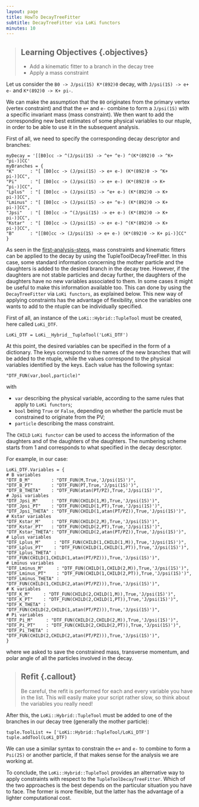 ```yaml
---
layout: page
title: HowTo DecayTreeFitter
subtitle: DecayTreeFitter via LoKi functors 
minutes: 10
---
```


> ## Learning Objectives {.objectives}
>
> * Add a kinematic fitter to a branch in the decay tree
> * Apply a mass constraint

Let us consider the ```B0 -> J/psi(1S) K*(892)0``` decay, with ```J/psi(1S) -> e+ e-``` and ```K*(892)0 -> K+ pi-```.

We can make the assumption that the `B0` originates from the primary vertex (vertex constraint) and that the `e+` and `e-` combine to form a `J/psi(1S)` with a specific invariant mass (mass constraint). We then want to add the corresponding new best estimates of some physical variables to our ntuple, in order to be able to use it in the subsequent analysis.

First of all, we need to specify the corresponding decay descriptor and branches:

```
myDecay = '[[B0]cc -> ^(J/psi(1S) -> ^e+ ^e-) ^(K*(892)0 -> ^K+ ^pi-)]CC'
myBranches = {
"K"      : "[ [B0]cc -> (J/psi(1S) -> e+ e-) (K*(892)0 -> ^K+ pi-)]CC",
"Pi"     : "[ [B0]cc -> (J/psi(1S) -> e+ e-) (K*(892)0 -> K+ ^pi-)]CC",
"Lplus"  : "[ [B0]cc -> (J/psi(1S) -> ^e+ e-) (K*(892)0 -> K+ pi-)]CC",
"Lminus" : "[ [B0]cc -> (J/psi(1S) -> e+ ^e-) (K*(892)0 -> K+ pi-)]CC",
"Jpsi"   : "[ [B0]cc -> ^(J/psi(1S) -> e+ e-) (K*(892)0 -> K+ pi-)]CC",
"Kstar"  : "[ [B0]cc -> (J/psi(1S) -> e+ e-) ^(K*(892)0 -> K+ pi-)]CC",
"B"      : "[[B0]cc -> (J/psi(1S) -> e+ e-) (K*(892)0 -> K+ pi-)]CC"
}
```

As seen in the [first-analysis-steps](https://lhcb.github.io/first-analysis-steps/), mass constraints and kinematic fitters can be applied to the decay by using the TupleToolDecayTreeFitter. In this case, some standard information concerning the mother particle and the daughters is added to the desired branch in the decay tree. However, if the daughters are not stable particles and decay further, the daughters of the daughters have no new variables associated to them. In some cases it might be useful to make this information available too. This can done by using the `DecayTreeFitter` via `LoKi functors`, as explained below. This new way of applying constraints has the advantage of flexibility, since the variables one wants to add to the ntuple can be individually specified.

First of all, an instance of the `LoKi::Hybrid::TupleTool` must be created, here called `LoKi_DTF`.

```
LoKi_DTF = LoKi__Hybrid__TupleTool('LoKi_DTF')
```

At this point, the desired variables can be specified in the form of a dictionary. The keys correspond to the names of the new branches that will be added to the ntuple, while the values correspond to the physical variables identified by the keys. Each value has the following syntax:

```
"DTF_FUN(var,bool,particle)"
```

with
* `var` describing the physical variable, according to the same rules that apply to `LoKi functors`;
* `bool` being `True` or `False`, depending on whether the particle must be constrained to originate from the PV;
* `particle` describing the mass constraint.

The `CHILD` `LoKi functor` can be used to access the information of the daughters and of the daughters of the daughters. The numbering scheme starts from 1 and corresponds to what specified in the decay descriptor.
 
For example, in our case:

```
LoKi_DTF.Variables = {
# B variables
"DTF_B_M"        : "DTF_FUN(M,True,'J/psi(1S)')",
"DTF_B_PT"       : "DTF_FUN(PT,True,'J/psi(1S)')",
"DTF_B_THETA"    : "DTF_FUN(atan(PT/PZ),True,'J/psi(1S)')",
# Jpsi variables
"DTF_Jpsi_M"     : "DTF_FUN(CHILD(1,M),True,'J/psi(1S)')",
"DTF_Jpsi_PT"    : "DTF_FUN(CHILD(1,PT),True,'J/psi(1S)')",
"DTF_Jpsi_THETA" : "DTF_FUN(CHILD(1,atan(PT/PZ)),True,'J/psi(1S)')",
# Kstar variables
"DTF_Kstar_M"    : "DTF_FUN(CHILD(2,M),True,'J/psi(1S)')",
"DTF_Kstar_PT"   : "DTF_FUN(CHILD(2,PT),True,'J/psi(1S)')",
"DTF_Kstar_THETA": "DTF_FUN(CHILD(2,atan(PT/PZ)),True,'J/psi(1S)')",
# Lplus variables
"DTF_Lplus_M"     : "DTF_FUN(CHILD(1,CHILD(1,M)),True,'J/psi(1S)')",
"DTF_Lplus_PT"    : "DTF_FUN(CHILD(1,CHILD(1,PT)),True,'J/psi(1S)')",
"DTF_Lplus_THETA" : "DTF_FUN(CHILD(1,CHILD(1,atan(PT/PZ))),True,'J/psi(1S)')",
# Lminus variables
"DTF_Lminus_M"     : "DTF_FUN(CHILD(1,CHILD(2,M)),True,'J/psi(1S)')",
"DTF_Lminus_PT"    : "DTF_FUN(CHILD(1,CHILD(2,PT)),True,'J/psi(1S)')",
"DTF_Lminus_THETA" : "DTF_FUN(CHILD(1,CHILD(2,atan(PT/PZ))),True,'J/psi(1S)')",
# K variables
"DTF_K_M"     : "DTF_FUN(CHILD(2,CHILD(1,M)),True,'J/psi(1S)')",
"DTF_K_PT"    : "DTF_FUN(CHILD(2,CHILD(1,PT)),True,'J/psi(1S)')",
"DTF_K_THETA" : "DTF_FUN(CHILD(2,CHILD(1,atan(PT/PZ))),True,'J/psi(1S)')",
# Pi variables
"DTF_Pi_M"     : "DTF_FUN(CHILD(2,CHILD(2,M)),True,'J/psi(1S)')",
"DTF_Pi_PT"    : "DTF_FUN(CHILD(2,CHILD(2,PT)),True,'J/psi(1S)')",
"DTF_Pi_THETA" : "DTF_FUN(CHILD(2,CHILD(2,atan(PT/PZ))),True,'J/psi(1S)')",
}
```

where we asked to save the constrained mass, transverse momentum, and polar angle of all the particles involved in the decay.

> ## Refit {.callout}
>
> Be careful, the refit is performed for each and every variable you have in the list. This will easily make your script rather slow, so think about the variables you really need!

After this, the `LoKi::Hybrid::TupleTool` must be added to one of the branches in our decay tree (generally the mother particle):

```
tuple.ToolList += ['LoKi::Hybrid::TupleTool/LoKi_DTF']
tuple.addTool(LoKi_DTF)
```

We can use a similar syntax to constrain the `e+` and `e-` to combine to form a `Psi(2S)` or another particle, if that makes sense for the analysis we are working at.

To conclude, the `LoKi::Hybrid::TupleTool` provides an alternative way to apply constraints with respect to the `TupleToolDecayTreeFitter`. Which of the two approaches is the best depends on the particular situation you have to face. The former is more flexible, but the latter has the advantage of a lighter computational cost.